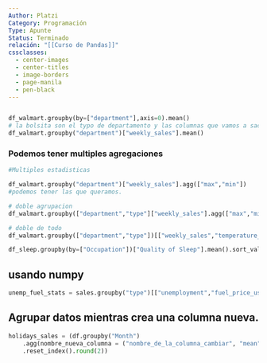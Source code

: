 ```yaml
---
Author: Platzi
Category: Programación
Type: Apunte
Status: Terminado
relación: "[[Curso de Pandas]]"
cssclasses:
  - center-images
  - center-titles
  - image-borders
  - page-manila
  - pen-black
---
```

```python

df_walmart.groupby(by=["department"],axis=0).mean() 
# la bolsita son el typo de departamento y las columnas que vamos a sacar la media es ventas por semana
df_walmart.groupby("department")["weekly_sales"].mean() 

```

### Podemos tener multiples agregaciones

```python
#Multiples estadisticas

df_walmart.groupby("department")["weekly_sales"].agg(["max","min"])
#podemos tener las que queramos.

# doble agrupacion
df_walmart.groupby(["department","type"]["weekly_sales"].agg(["max","min"]) 

# doble de todo
df_walmart.groupby(["department","type"])[["weekly_sales","temperature_c"]].agg(["max","min"])

df_sleep.groupby(by=["Occupation"])["Quality of Sleep"].mean().sort_values().index[0]
```

## usando numpy

```python
unemp_fuel_stats = sales.groupby("type")[["unemployment","fuel_price_usd_per_l"]].agg([np.min,np.max,np.mean,np.median])
```

## Agrupar datos mientras crea una columna nueva.

```python
holidays_sales = (df.groupby("Month")
    .agg(nombre_nueva_columna = ("nombre_de_la_columna_cambiar", "mean"))
    .reset_index().round(2))
```
